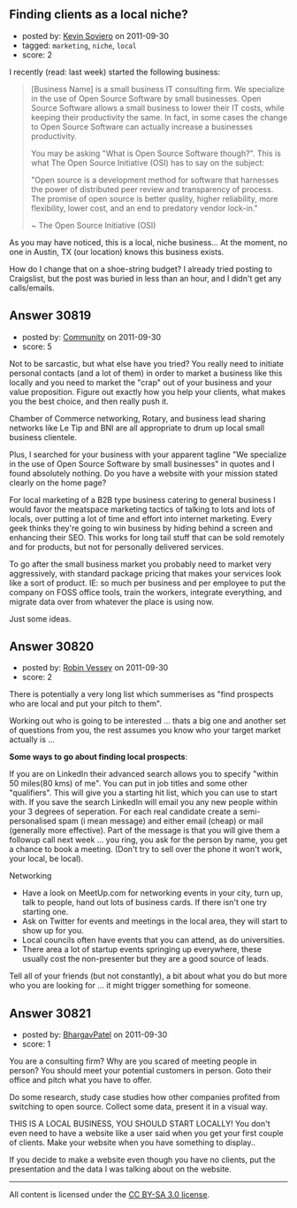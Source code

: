 ## Finding clients as a local niche?

- posted by: [Kevin Soviero](https://stackexchange.com/users/-1/12409-kevin-soviero) on 2011-09-30
- tagged: `marketing`, `niche`, `local`
- score: 2

I recently (read: last week) started the following business:

> [Business Name] is a small business IT consulting firm.  We specialize in the
> use of Open Source Software by small businesses.  Open Source Software
> allows a small business to lower their IT costs, while keeping their
> productivity the same.  In fact, in some cases the change to Open
> Source Software can actually increase a businesses productivity.
> 
> You may be asking "What is Open Source Software though?".  This is
> what The Open Source Initiative (OSI) has to say on the subject:
> 
> "Open source is a development method for software that harnesses the
> power of distributed peer review and transparency of process. The
> promise of open source is better quality, higher reliability, more
> flexibility, lower cost, and an end to predatory vendor lock-in."
> 
> ~ The Open Source Initiative (OSI)

As you may have noticed, this is a local, niche business...  At the moment, no one in Austin, TX (our location) knows this business exists.

How do I change that on a shoe-string budget?  I already tried posting to Craigslist, but the post was buried in less than an hour, and I didn't get any calls/emails.


## Answer 30819

- posted by: [Community](https://stackexchange.com/users/-1/-1-community) on 2011-09-30
- score: 5

Not to be sarcastic, but what else have you tried? You really need to initiate personal contacts (and a lot of them) in order to market a business like this locally and you need to market the "crap" out of your business and your value proposition. Figure out exactly how you help your clients, what makes you the best choice, and then really push it. 

Chamber of Commerce networking, Rotary, and business lead sharing networks like Le Tip and BNI are all appropriate to drum up local small business clientele. 

Plus, I searched for your business with your apparent tagline "We specialize in the use of Open Source Software by small businesses" in quotes and I found absolutely nothing. Do you have a website with your mission stated clearly on the home page? 

For local marketing of a B2B type business catering to general business I would favor the meatspace marketing tactics of talking to lots and lots of locals, over putting a lot of time and effort into internet marketing. Every geek thinks they're going to win business by hiding behind a screen and enhancing their SEO. This works for long tail stuff that can be sold remotely and for products, but not for personally delivered services. 

To go after the small business market you probably need to market very aggressively, with standard package pricing that makes your services look like a sort of product. IE: so much per business and per employee to put the company on FOSS office tools, train the workers, integrate everything, and migrate data over from whatever the place is using now. 

Just some ideas. 


## Answer 30820

- posted by: [Robin Vessey](https://stackexchange.com/users/-1/984-robin-vessey) on 2011-09-30
- score: 2

There is potentially a very long list which summerises as "find prospects who are local and put your pitch to them".

Working out who is going to be interested ... thats a big one and another set of questions from you, the rest assumes you know who your target market actually is ... 

**Some ways to go about finding local prospects**:

If you are on LinkedIn their advanced search allows you to specify "within 50 miles(80 kms) of me". You can put in job titles and some other "qualifiers". This will give you a starting hit list, which you can use to start with. If you save the search LinkedIn will email you any new people within your 3 degrees of seperation. For each real candidate create a semi-personalised spam (i mean message) and either email (cheap) or mail (generally more effective). Part of the message is that you will give them a followup call next week ... you ring, you ask for the person by name, you get a chance to book a meeting. (Don't try to sell over the phone it won't work, your local, be local).

Networking

 - Have a look on MeetUp.com for networking events in your city, turn up, talk to people, hand out lots of business cards. If there isn't one try starting one.
 - Ask on Twitter for events and meetings in the local area, they will start to show up for you. 
 - Local councils often have events that you can attend, as do universities.
 - There area a lot of startup events springing up everywhere, these usually cost the non-presenter but they are a good source of leads.

Tell all of your friends (but not constantly), a bit about what you do but more who you are looking for ... it might trigger something for someone.


## Answer 30821

- posted by: [BhargavPatel](https://stackexchange.com/users/-1/3998-bhargavpatel) on 2011-09-30
- score: 1

You are a consulting firm? Why are you scared of meeting people in person? You should meet your potential customers in person. Goto their office and pitch what you have to offer.

Do some research, study case studies how other companies profited from switching to open source. Collect some data, present it in a visual way. 

THIS IS A LOCAL BUSINESS, YOU SHOULD START LOCALLY! You don't even need to have a website like a user said when you get your first couple of clients. Make your website when you have something to display.. 

If you decide to make a website even though you have no clients, put the presentation and the data I was talking about on the website.




---

All content is licensed under the [CC BY-SA 3.0 license](https://creativecommons.org/licenses/by-sa/3.0/).
